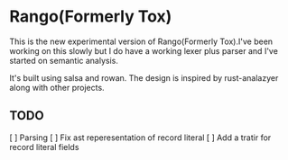 # Rango(Formerly Tox)

This is the new experimental version of Rango(Formerly Tox).I've been working on this slowly but I do have a working lexer plus parser and I've started on semantic analysis.

It's built using salsa and rowan. The design is inspired by rust-analazyer along with other projects.

## TODO

[ ] Parsing
[ ] Fix ast reperesentation of record literal
[ ] Add a tratir for record literal fields
